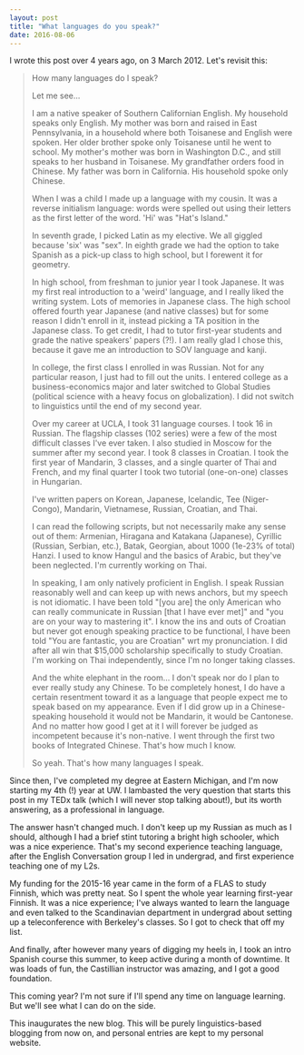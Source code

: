 ```yaml
---
layout: post
title: "What languages do you speak?"
date: 2016-08-06
---
```


I wrote this post over 4 years ago, on 3 March 2012. Let's revisit this:

> How many languages do I speak?
>
> Let me see...
>
> I am a native speaker of Southern Californian English. My household speaks only English. My mother was born and raised in East Pennsylvania, in a household where both Toisanese and English were spoken. Her older brother spoke only Toisanese until he went to school. My mother's mother was born in Washington D.C., and still speaks to her husband in Toisanese. My grandfather orders food in Chinese. My father was born in California. His household spoke only Chinese.
>
> When I was a child I made up a language with my cousin. It was a reverse initialism language: words were spelled out using their letters as the first letter of the word. 'Hi' was "Hat's Island."
>
> In seventh grade, I picked Latin as my elective. We all giggled because 'six' was "sex". In eighth grade we had the option to take Spanish as a pick-up class to high school, but I forewent it for geometry.
>
> In high school, from freshman to junior year I took Japanese. It was my first real introduction to a 'weird' language, and I really liked the writing system. Lots of memories in Japanese class. The high school offered fourth year Japanese (and native classes) but for some reason I didn't enroll in it, instead picking a TA position in the Japanese class. To get credit, I had to tutor first-year students and grade the native speakers' papers (?!). I am really glad I chose this, because it gave me an introduction to SOV language and kanji.
>
> In college, the first class I enrolled in was Russian. Not for any particular reason, I just had to fill out the units. I entered college as a business-economics major and later switched to Global Studies (political science with a heavy focus on globalization). I did not switch to linguistics until the end of my second year.
>
> Over my career at UCLA, I took 31 language courses. I took 16 in Russian. The flagship classes (102 series) were a few of the most difficult classes I've ever taken. I also studied in Moscow for the summer after my second year. I took 8 classes in Croatian. I took the first year of Mandarin, 3 classes, and a single quarter of Thai and French, and my final quarter I took two tutorial (one-on-one) classes in Hungarian.
>
> I've written papers on Korean, Japanese, Icelandic, Tee (Niger-Congo), Mandarin, Vietnamese, Russian, Croatian, and Thai.
>
> I can read the following scripts, but not necessarily make any sense out of them: Armenian, Hiragana and Katakana (Japanese), Cyrillic (Russian, Serbian, etc.), Batak, Georgian, about 1000 (1e-23% of total)  Hanzi. I used to know Hangul and the basics of Arabic, but they've been neglected. I'm currently working on Thai.
>
> In speaking, I am only natively proficient in English. I speak Russian reasonably well and can keep up with news anchors, but my speech is not idiomatic. I have been told "[you are] the only American who can really communicate in Russian [that I have ever met]" and "you are on your way to mastering it". I know the ins and outs of Croatian but never got enough speaking practice to be functional, I have been told "You are fantastic, you are Croatian" wrt my pronunciation. I did after all win that $15,000 scholarship specifically to study Croatian. I'm working on Thai independently, since I'm no longer taking classes.
>
> And the white elephant in the room... I don't speak nor do I plan to ever really study any Chinese. To be completely honest, I do have a certain resentment toward it as a language that people expect me to speak based on my appearance. Even if I did grow up in a Chinese-speaking household it would not be Mandarin, it would be Cantonese. And no matter how good I get at it I will forever be judged as incompetent because it's non-native. I went through the first two books of Integrated Chinese. That's how much I know.
>
> So yeah. That's how many languages I speak.

Since then, I've completed my degree at Eastern Michigan, and I'm now starting my 4th (!) year at UW. I lambasted the very question that starts this post in my TEDx talk (which I will never stop talking about!), but its worth answering, as a professional in language. 

The answer hasn't changed much. I don't keep up my Russian as much as I should, although I had a brief stint tutoring a bright high schooler, which was a nice experience. That's my second experience teaching language, after the English Conversation group I led in undergrad, and first experience teaching one of my L2s. 

My funding for the 2015-16 year came in the form of a FLAS to study Finnish, which was pretty neat. So I spent the whole year learning first-year Finnish. It was a nice experience; I've always wanted to learn the language and even talked to the Scandinavian department in undergrad about setting up a teleconference with Berkeley's classes. So I got to check that off my list. 

And finally, after however many years of digging my heels in, I took an intro Spanish course this summer, to keep active during a month of downtime. It was loads of fun, the Castillian instructor was amazing, and I got a good foundation.

This coming year? I'm not sure if I'll spend any time on language learning. But we'll see what I can do on the side.

This inaugurates the new blog. This will be purely linguistics-based blogging from now on, and personal entries are kept to my personal website.
